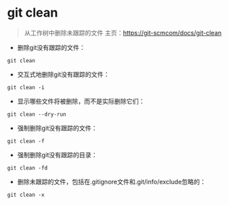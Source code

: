 # git clean

> 从工作树中删除未跟踪的文件
> 主页：<https://git-scmcom/docs/git-clean>

- 删除git没有跟踪的文件：

`git clean`

- 交互式地删除git没有跟踪的文件：

`git clean -i`

- 显示哪些文件将被删除，而不是实际删除它们：

`git clean --dry-run`

- 强制删除git没有跟踪的文件：

`git clean -f`

- 强制删除git没有跟踪的目录：

`git clean -fd`

- 删除未跟踪的文件，包括在.gitignore文件和.git/info/exclude忽略的：

`git clean -x`

[#]: contributors: ([潘潘]，[南北桥])